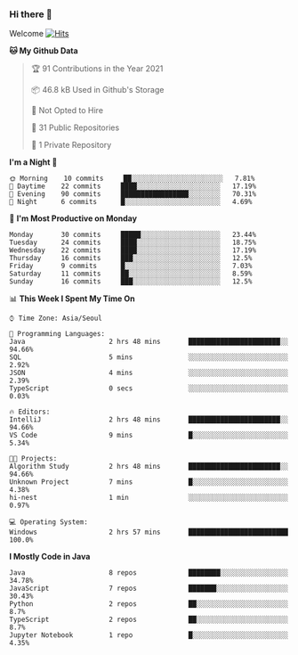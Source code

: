 ### Hi there 👋 

Welcome [![Hits](https://hits.seeyoufarm.com/api/count/incr/badge.svg?url=https%3A%2F%2Fgithub.com%2Fharry4455&count_bg=%2379C83D&title_bg=%23555555&icon=&icon_color=%23E7E7E7&title=hits&edge_flat=false)](https://hits.seeyoufarm.com)


<!--
**harry4455/harry4455** is a ✨ _special_ ✨ repository because its `README.md` (this file) appears on your GitHub profile.

Here are some ideas to get you started:

- 🔭 I’m currently working on ...
- 🌱 I’m currently learning ...
- 👯 I’m looking to collaborate on ...
- 🤔 I’m looking for help with ...
- 💬 Ask me about ...
- 📫 How to reach me: ...
- 😄 Pronouns: ...
- ⚡ Fun fact: ...
-->

<!--START_SECTION:waka-->
**🐱 My Github Data** 

> 🏆 91 Contributions in the Year 2021
 > 
> 📦 46.8 kB Used in Github's Storage 
 > 
> 🚫 Not Opted to Hire
 > 
> 📜 31 Public Repositories 
 > 
> 🔑 1 Private Repository 
 > 
**I'm a Night 🦉** 

```text
🌞 Morning    10 commits     ██░░░░░░░░░░░░░░░░░░░░░░░   7.81% 
🌆 Daytime    22 commits     ████░░░░░░░░░░░░░░░░░░░░░   17.19% 
🌃 Evening    90 commits     █████████████████░░░░░░░░   70.31% 
🌙 Night      6 commits      █░░░░░░░░░░░░░░░░░░░░░░░░   4.69%

```
📅 **I'm Most Productive on Monday** 

```text
Monday       30 commits     █████░░░░░░░░░░░░░░░░░░░░   23.44% 
Tuesday      24 commits     ████░░░░░░░░░░░░░░░░░░░░░   18.75% 
Wednesday    22 commits     ████░░░░░░░░░░░░░░░░░░░░░   17.19% 
Thursday     16 commits     ███░░░░░░░░░░░░░░░░░░░░░░   12.5% 
Friday       9 commits      █░░░░░░░░░░░░░░░░░░░░░░░░   7.03% 
Saturday     11 commits     ██░░░░░░░░░░░░░░░░░░░░░░░   8.59% 
Sunday       16 commits     ███░░░░░░░░░░░░░░░░░░░░░░   12.5%

```


📊 **This Week I Spent My Time On** 

```text
⌚︎ Time Zone: Asia/Seoul

💬 Programming Languages: 
Java                     2 hrs 48 mins       ███████████████████████░░   94.66% 
SQL                      5 mins              ░░░░░░░░░░░░░░░░░░░░░░░░░   2.92% 
JSON                     4 mins              ░░░░░░░░░░░░░░░░░░░░░░░░░   2.39% 
TypeScript               0 secs              ░░░░░░░░░░░░░░░░░░░░░░░░░   0.03%

🔥 Editors: 
IntelliJ                 2 hrs 48 mins       ███████████████████████░░   94.66% 
VS Code                  9 mins              █░░░░░░░░░░░░░░░░░░░░░░░░   5.34%

🐱‍💻 Projects: 
Algorithm Study          2 hrs 48 mins       ███████████████████████░░   94.66% 
Unknown Project          7 mins              █░░░░░░░░░░░░░░░░░░░░░░░░   4.38% 
hi-nest                  1 min               ░░░░░░░░░░░░░░░░░░░░░░░░░   0.97%

💻 Operating System: 
Windows                  2 hrs 57 mins       █████████████████████████   100.0%

```

**I Mostly Code in Java** 

```text
Java                     8 repos             ████████░░░░░░░░░░░░░░░░░   34.78% 
JavaScript               7 repos             ███████░░░░░░░░░░░░░░░░░░   30.43% 
Python                   2 repos             ██░░░░░░░░░░░░░░░░░░░░░░░   8.7% 
TypeScript               2 repos             ██░░░░░░░░░░░░░░░░░░░░░░░   8.7% 
Jupyter Notebook         1 repo              █░░░░░░░░░░░░░░░░░░░░░░░░   4.35%

```



<!--END_SECTION:waka-->
